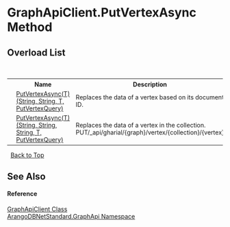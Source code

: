 # GraphApiClient.PutVertexAsync Method 
 


## Overload List
&nbsp;<table><tr><th></th><th>Name</th><th>Description</th></tr><tr><td>![Public method](media/pubmethod.gif "Public method")</td><td><a href="6f93753e-5649-7f5d-7ae8-2a2b38d3b2cb">PutVertexAsync(T)(String, String, T, PutVertexQuery)</a></td><td>
Replaces the data of a vertex based on its document ID.</td></tr><tr><td>![Public method](media/pubmethod.gif "Public method")</td><td><a href="95d62b10-8488-3958-f9dc-1a40396117e1">PutVertexAsync(T)(String, String, String, T, PutVertexQuery)</a></td><td>
Replaces the data of a vertex in the collection. PUT/_api/gharial/{graph}/vertex/{collection}/{vertex}</td></tr></table>&nbsp;
<a href="#graphapiclient.putvertexasync-method">Back to Top</a>

## See Also


#### Reference
<a href="fbeb06c2-7ca5-a17a-b0c2-96abac64dfaa">GraphApiClient Class</a><br /><a href="5db3e172-88fa-722f-6e7f-25b7310b3db3">ArangoDBNetStandard.GraphApi Namespace</a><br />